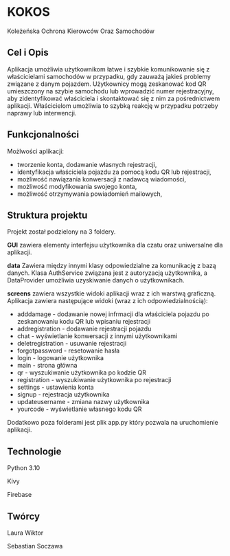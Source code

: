 # KOKOS
 Koleżeńska Ochrona Kierowców Oraz Samochodów
## Cel i Opis
Aplikacja umożliwia użytkownikom łatwe i szybkie komunikowanie się z właścicielami samochodów w przypadku, gdy zauważą jakieś problemy związane z danym pojazdem. Użytkownicy mogą zeskanować kod QR umieszczony na szybie samochodu lub wprowadzić numer rejestracyjny, aby zidentyfikować właściciela i skontaktować się z nim za pośrednictwem aplikacji. Właścicielom umożliwia to szybką reakcję w przypadku potrzeby naprawy lub interwencji.
## Funkcjonalności
Możlwości aplikacji:
- tworzenie konta, dodawanie własnych rejestracji,
- identyfikacja właściciela pojazdu za pomocą kodu QR lub rejestracji,
- możliwość nawiązania konwersacji z nadawcą wiadomości,
- możliwość modyfikowania swojego konta,
- możliwość otrzymywania powiadomień mailowych,
  
## Struktura projektu
Projekt został podzielony na 3 foldery. 

<b>GUI</b> zawiera elementy interfejsu użytkownika dla czatu oraz uniwersalne dla aplikacji.

<b>data</b> Zawiera między innymi klasy odpowiedzialne za komunikację z bazą danych. Klasa AuthService związana jest z autoryzacją użytkownika, a DataProvider umożliwia uzyskiwanie danych o użytkownikach.

<b>screens</b> zawiera wszystkie widoki aplikacji wraz z ich warstwą graficzną. 
Aplikacja zawiera następujące widoki (wraz z ich odpowiedzialnością):
- adddamage - dodawanie nowej infrmacji dla właściciela pojazdu po zeskanowaniu kodu QR lub wpisaniu rejestracji
- addregistration - dodawanie rejestracji pojazdu
- chat - wyświetlanie konwersacji z innymi użytkownikami
- deletregistration - usuwanie rejestracji
- forgotpassword - resetowanie hasła
- login - logowanie użytkownika
- main - strona główna
- qr - wyszukiwanie użytkownika po kodzie QR
- registration - wyszukiwanie użytkownika po rejestracji
- settings - ustawienia konta
- signup - rejestracja użytkownika
- updateusername - zmiana nazwy użytkownika
- yourcode - wyświetlanie własnego kodu QR


Dodatkowo poza folderami jest plik app.py który pozwala na uruchomienie aplikacji.

## Technologie
Python 3.10

Kivy

Firebase

## Twórcy

Laura Wiktor

Sebastian Soczawa
